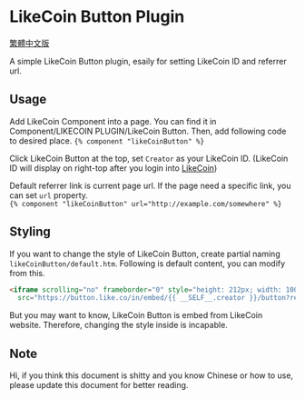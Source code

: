 LikeCoin Button Plugin
===
[繁體中文版](./README.md)  

A simple LikeCoin Button plugin, esaily for setting LikeCoin ID and referrer url.  

Usage
----
Add LikeCoin Component into a page. You can find it in Component/LIKECOIN PLUGIN/LikeCoin Button. Then, add following code to desired place.
` {% component "likeCoinButton" %} `  

Click LikeCoin Button at the top, set `Creator` as your LikeCoin ID. (LikeCoin ID will display on right-top after you login into [LikeCoin](https://like.co/))  

Default referrer link is current page url. If the page need a specific link, you can set `url` property.  
` {% component "likeCoinButton" url="http://example.com/somewhere" %} `  

Styling
----
If you want to change the style of LikeCoin Button, create partial naming `likeCoinButton/default.htm`. Following is default content, you can modify from this.  
```html
<iframe scrolling="no" frameborder="0" style="height: 212px; width: 100%; overflow: hidden;"
  src="https://button.like.co/in/embed/{{ __SELF__.creator }}/button?referrer={{ __SELF__.url }}"></iframe>
```
But you may want to know, LikeCoin Button is embed from LikeCoin website. Therefore, changing the style inside is incapable.    

Note
----
Hi, if you think this document is shitty and you know Chinese or how to use, please update this document for better reading.